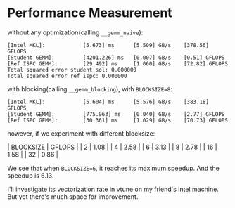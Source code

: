 # Performance Measurement

without any optimization(calling `__gemm_naive`):

```
[Intel MKL]:            [5.673] ms      [5.509] GB/s    [378.56] GFLOPS
[Student GEMM]:         [4201.226] ms   [0.007] GB/s    [0.51] GFLOPS
[Ref ISPC GEMM]:        [29.492] ms     [1.060] GB/s    [72.82] GFLOPS
Total squared error student sol: 0.000000
Total squared error ref ispc: 0.000000
```

with blocking(calling `__gemm_blocking`), with `BLOCKSIZE=8`:

```
[Intel MKL]:            [5.604] ms      [5.576] GB/s    [383.18] GFLOPS
[Student GEMM]:         [775.963] ms    [0.040] GB/s    [2.77] GFLOPS
[Ref ISPC GEMM]:        [30.361] ms     [1.029] GB/s    [70.73] GFLOPS
```

however, if we experiment with different blocksize:

| BLOCKSIZE | GFLOPS |
| 2         | 1.08   |
| 4         | 2.58   |
| 6         | 3.13   |
| 8         | 2.78   |
| 16        | 1.58   |
| 32        | 0.86   |

We see that when `BLOCKSIZE=6`, it reaches its maximum speedup.
And the speedup is 6.13.

I'll investigate its vectorization rate in vtune on my friend's intel machine.
But yet there's much space for improvement.
